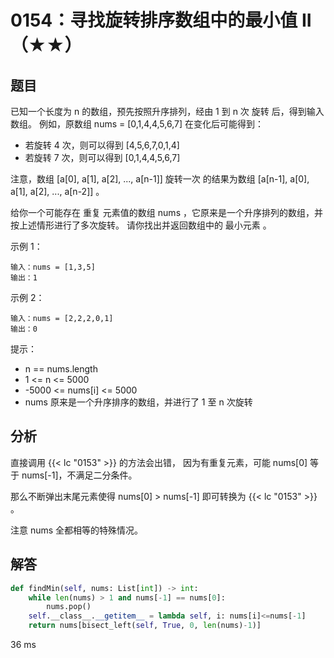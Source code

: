 # 0154：寻找旋转排序数组中的最小值 II（★★）


## 题目

已知一个长度为 n 的数组，预先按照升序排列，经由 1 到 n 次 旋转 后，得到输入数组。
例如，原数组 nums = [0,1,4,4,5,6,7] 在变化后可能得到：

- 若旋转 4 次，则可以得到 [4,5,6,7,0,1,4]
- 若旋转 7 次，则可以得到 [0,1,4,4,5,6,7]

注意，数组 [a[0], a[1], a[2], ..., a[n-1]] 旋转一次 的结果为数组
 [a[n-1], a[0], a[1], a[2], ..., a[n-2]] 。

给你一个可能存在 重复 元素值的数组 nums ，它原来是一个升序排列的数组，并按上述情形进行了多次旋转。
请你找出并返回数组中的 最小元素 。


示例 1：

    输入：nums = [1,3,5]
    输出：1

示例 2：

    输入：nums = [2,2,2,0,1]
    输出：0
	
提示：
- n == nums.length
- 1 <= n <= 5000
- -5000 <= nums[i] <= 5000
- nums 原来是一个升序排序的数组，并进行了 1 至 n 次旋转
 
## 分析

直接调用 {{< lc "0153" >}} 的方法会出错，
因为有重复元素，可能 nums[0] 等于 nums[-1]，不满足二分条件。

那么不断弹出末尾元素使得 nums[0] > nums[-1] 即可转换为  {{< lc "0153" >}} 。

注意 nums 全都相等的特殊情况。

## 解答

```python
def findMin(self, nums: List[int]) -> int:
    while len(nums) > 1 and nums[-1] == nums[0]:
        nums.pop()
    self.__class__.__getitem__ = lambda self, i: nums[i]<=nums[-1]
    return nums[bisect_left(self, True, 0, len(nums)-1)]
```
36 ms


